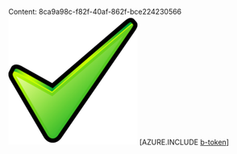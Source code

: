 Content: 8ca9a98c-f82f-40af-862f-bce224230566![image](b0db0697-1b6d-4ba9-9cfd-83439dfab251.png)
[AZURE.INCLUDE [b-token](4f7fe99e-9d37-46dd-88f8-1482e6b4a321.md)]
